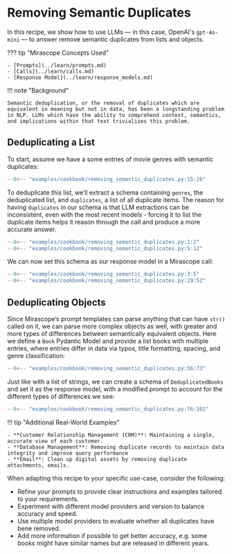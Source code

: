 # Removing Semantic Duplicates

 In this recipe, we show how to use LLMs — in this case, OpenAI's `gpt-4o-mini` — to answer remove semantic duplicates from lists and objects.

??? tip "Mirascope Concepts Used"

    - [Prompts](../learn/prompts.md)
    - [Calls](../learn/calls.md)
    - [Response Model](../learn/response_models.md)

!!! note "Background"

    Semantic deduplication, or the removal of duplicates which are equivalent in meaning but not in data, has been a longstanding problem in NLP. LLMs which have the ability to comprehend context, semantics, and implications within that text trivializes this problem.


## Deduplicating a List

To start, assume we have a some entries of movie genres with semantic duplicates:

```python
--8<-- "examples/cookbook/removing_semantic_duplicates.py:15:26"
```

To deduplicate this list, we’ll extract a schema containing `genres`, the deduplicated list, and `duplicates`, a list of all duplicate items. The reason for having `duplicates` in our schema is that LLM extractions can be inconsistent, even with the most recent models - forcing it to list the duplicate items helps it reason through the call and produce a more accurate answer.

```python
--8<-- "examples/cookbook/removing_semantic_duplicates.py:1:2"
--8<-- "examples/cookbook/removing_semantic_duplicates.py:5:12"
```

We can now set this schema as our response model in a Mirascope call:

```python
--8<-- "examples/cookbook/removing_semantic_duplicates.py:3:5"
--8<-- "examples/cookbook/removing_semantic_duplicates.py:29:52"
```

## Deduplicating Objects

Since Mirascope’s prompt templates can parse anything that can have `str()` called on it, we can parse more complex objects as well, with greater and more types of differences between semantically equivalent objects. Here we define a `Book` Pydantic Model and provide a list books with multiple entries, where entries differ in data via typos, title formatting, spacing, and genre classification:

```python
--8<-- "examples/cookbook/removing_semantic_duplicates.py:56:73"
```

Just like with a list of strings, we can create a schema of `DeduplicatedBooks` and set it as the response model, with a modified prompt to account for the different types of differences we see:

```python
--8<-- "examples/cookbook/removing_semantic_duplicates.py:76:102"
```

!!! tip "Additional Real-World Examples"

    - **Customer Relationship Management (CRM)**: Maintaining a single, accurate view of each customer.
    - **Database Management**: Removing duplicate records to maintain data integrity and improve query performance
    - **Email**: Clean up digital assets by removing duplicate attachments, emails.

When adapting this recipe to your specific use-case, consider the following:

- Refine your prompts to provide clear instructions and examples tailored to your requirements.
- Experiment with different model providers and version to balance accuracy and speed.
- Use multiple model providers to evaluate whether all duplicates have bene removed.
- Add more information if possible to get better accuracy, e.g. some books might have similar names but are released in different years.
